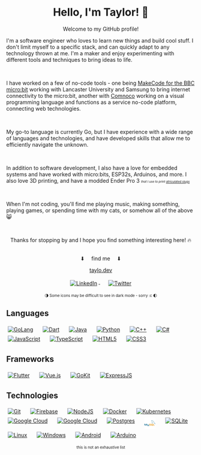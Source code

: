 <h1 align='center'>Hello, I'm Taylor! 👋</h1>

<p align='center'>
  Welcome to my GitHub profile!
</p>

I'm a software engineer who loves to learn new things and build cool stuff. I don't limit myself to a specific stack, and can quickly adapt to any technology thrown at me. I'm a maker and enjoy experimenting with different tools and techniques to bring ideas to life.

<br>

<!-- Comnoco Logo -->
<!-- <a href="https://comnoco.io/">
  <img src="https://comnoco.io/images/favicon.png" alt="Comnoco.io" height="70" style="float:left;vertical-align:top; margin-left:px; margin-right:20px;">
</a> -->

I have worked on a few of no-code tools - one being [MakeCode for the BBC micro:bit](https://makecode.microbit.org/) working with Lancaster University and Samsung to bring internet connectivity to the micro:bit, another with [Comnoco](https://comnoco.com/) working on a visual programming language and functions as a service no-code platform, connecting web technologies.

<br>

<!-- GoLang Gopher -->
<!-- <a href="https://golang.org/">
  <img src="https://cdn.svgporn.com/logos/gopher.svg" alt="GoLang" height="200" style="float:right;vertical-align:top; margin-left:30px; margin-right:30px;">
</a> -->

My go-to language is currently Go, but I have experience with a wide range of languages and technologies, and have developed skills that allow me to efficiently navigate the unknown.

<br>

In addition to software development, I also have a love for embedded systems and have worked with micro:bits, ESP32s, Arduinos, and more. I also love 3D printing, and have a modded Ender Pro 3 <i style="font-size:8px">that I use to print [atriculated slugs](https://www.thingiverse.com/thing:2818955)</i>

<br>

<!-- <a href="#">
  <img src="https://cdn-icons-png.flaticon.com/512/3902/3902837.png" alt="music" height="70" style="float:left;vertical-align:top; margin-left:px; margin-right:20px;">
</a> -->

When I'm not coding, you'll find me playing music, making something, playing games, or spending time with my cats, or somehow all of the above 😸

<br>

<p align="center">
  Thanks for stopping by and I hope you find something interesting here! 🔥
</p>

<p align="center">
  <br>⬇  find me  ⬇
</p>

<p align="center">
  <a href="https://taylo.dev/">taylo.dev</a>
</p>

<p align="center">
  <!-- LinkedIn Icon -->
  <a href="https://www.linkedin.com/in/taylor-woodcock/"
     target="_blank"
     rel="noopener noreferrer">
    <img src="https://cdn.svgporn.com/logos/linkedin-icon.svg"
         alt="LinkedIn"
         height="30"
         style="vertical-align:top; margin:4px">
  </a> 
  <!-- Twitter Icon -->
  <a href="https://twitter.com/tt_aa_yy"
     target="_blank"
     rel="noopener noreferrer">
    <img src="https://cdn.svgporn.com/logos/twitter.svg"
         alt="Twitter"
         height="30"
         style="vertical-align:top; margin:4px">
  </a>
</p>

<p align="center" style="font-size:10px">
  🌗 Some icons may be difficult to see in dark mode - sorry :c 🌓
</p>

<!-- ## My Repos
Take a look at some of my more interesting repositories!
<p>
  <a href="https://github.com/taylow/z-viz">📈 z-viz</a> - A Google Zanzibar relation tuple Graphviz generator
  <br>
  <a href="https://github.com/taylow/miditik">🎹 MidiTik</a> - Turn your MikroTik router into a MIDI-controllable instrument!
  <br>
</p>
(This list will be updated soon!) -->


## Languages
<p>
  <!-- GoLang -->
  <a href="https://golang.org/"> <img src="https://cdn.svgporn.com/logos/go.svg" alt="GoLang" height="30" style="vertical-align:top; margin:4px"></a> 
  <!-- Dart -->
  <a href="https://dart.dev/"> <img src="https://cdn.svgporn.com/logos/dart.svg" alt="Dart" height="30" style="vertical-align:top; margin:4px"></a> 
  <!-- Java -->
  <a href="https://www.java.com/en/"> <img src="https://cdn.svgporn.com/logos/java.svg" alt="Java" height="30" style="vertical-align:top; margin:4px"></a> 
  <!-- Python -->
  <a href="https://www.python.org/"> <img src="https://cdn.svgporn.com/logos/python.svg" alt="Python" height="30" style="vertical-align:top; margin:4px"></a> 
  <!-- C++ -->
  <a href="https://www.cplusplus.com/"> <img src="https://cdn.svgporn.com/logos/c-plusplus.svg" alt="C++" height="30" style="vertical-align:top; margin:4px"></a> 
  <!-- C# -->
  <a href="https://docs.microsoft.com/en-us/dotnet/csharp/"> <img src="https://cdn.svgporn.com/logos/c-sharp.svg" alt="C#" height="30" style="vertical-align:top; margin:4px"></a> 
  <!-- JavaScript -->
  <a href="https://developer.mozilla.org/en-US/docs/Web/JavaScript"> <img src="https://cdn.svgporn.com/logos/javascript.svg" alt="JavaScript" height="30" style="vertical-align:top; margin:4px"></a> 
  <!-- TypeScript -->
  <a href="https://www.typescriptlang.org/"> <img src="https://cdn.svgporn.com/logos/typescript-icon.svg" alt="TypeScript" height="30" style="vertical-align:top; margin:4px"></a> 
  <!-- HTML5 -->
  <a href="https://html.com/"> <img src="https://cdn.svgporn.com/logos/html-5.svg" alt="HTML5" height="30" style="vertical-align:top; margin:4px"></a> 
  <!-- CSS3 -->
  <a href="https://www.w3.org/Style/CSS/Overview.en.html"> <img src="https://cdn.svgporn.com/logos/css-3.svg" alt="CSS3" height="30" style="vertical-align:top; margin:4px"></a> 
</p>

## Frameworks
<p style="color: red;">
  <!-- Flutter -->
  <a href="https://flutter.dev/"> <img src="https://cdn.svgporn.com/logos/flutter.svg" alt="Flutter" height="30" style="vertical-align:top; margin:4px"></a> 
  <!-- VueJS -->
  <a href="https://vuejs.org/"> <img src="https://cdn.svgporn.com/logos/vue.svg" alt="Vue.js" height="30" style="vertical-align:top; margin:4px"></a> 
  <!-- GoKit -->
  <a href="https://gokit.io/"> <img src="https://gokit.io/gokit-logo-header.png" alt="GoKit" height="30" style="vertical-align:top; margin:4px"></a> 
  <!-- ExpressJS -->
  <a href="https://expressjs.com/"> <img src="https://cdn.buttercms.com/2q5r816LTo2uE9j7Ntic" alt="ExpressJS" height="30" style="vertical-align:top; margin:4px"></a> 
</p>

## Technologies
<p>
<!-- GitHub -->
  <a href="https://www.github.com/taylow/"> <img src="https://cdn.svgporn.com/logos/github-octocat.svg" alt="Git" height="30" style="vertical-align:top; margin:4px"></a> 
  <!-- Firebase -->
  <a href="https://firebase.google.com/"> <img src="https://cdn.svgporn.com/logos/firebase.svg" alt="Firebase" height="30" style="vertical-align:top; margin:4px"></a> 
  <!-- NodeJs -->
  <a href="https://nodejs.org/"> <img src="https://cdn.svgporn.com/logos/nodejs.svg" alt="NodeJS" height="30" style="vertical-align:top; margin:4px"></a> 
  <!-- Docker -->
  <a href="https://docker.com/"> <img src="https://cdn.svgporn.com/logos/docker.svg" alt="Docker" height="30" style="vertical-align:top; margin:4px"></a> 
  <!-- Kubernetes -->
  <a href="https://kubernetes.io/"> <img src="https://cdn.svgporn.com/logos/kubernetes.svg" alt="Kubernetes" height="30" style="vertical-align:top; margin:4px"></a> 
  <!-- Google Cloud -->
  <a href="https://cloud.google.com/"> <img src="https://cdn.svgporn.com/logos/google-cloud.svg" alt="Google Cloud" height="30" style="vertical-align:top; margin:4px"></a> 
  <!-- AWS -->
  <a href="https://aws.amazon.com/"> <img src="https://cdn.svgporn.com/logos/aws.svg" alt="Google Cloud" height="30" style="vertical-align:top; margin:4px"></a> 
  <!-- Postgres -->
  <a href="https://www.postgresql.org/"> <img src="https://cdn.svgporn.com/logos/postgresql.svg" alt="Postgres" height="30" style="vertical-align:top; margin:4px"></a> 
  <!-- MySQL -->
  <a href="https://www.mysql.com/"> <img src="https://raw.githubusercontent.com/devicons/devicon/master/icons/mysql/mysql-original-wordmark.svg" alt="MySQL" height="30" style="vertical-align:top; margin:4px"></a> 
  <!-- SQLite -->
  <a href="https://www.sqlite.org/index.html"> <img src="https://upload.wikimedia.org/wikipedia/commons/thumb/9/97/Sqlite-square-icon.svg/1200px-Sqlite-square-icon.svg.png" alt="SQLite" height="30" style="vertical-align:top; margin:4px"></a> 
  <!-- Linux -->
  <a href="https://www.linux.org/"> <img src="https://cdn.svgporn.com/logos/linux-tux.svg" alt="Linux" height="30" style="vertical-align:top; margin:4px"></a> 
  <!-- Windows -->
  <a href="https://www.microsoft.com/en-gb/windows"> <img src="https://cdn.svgporn.com/logos/microsoft-windows.svg" alt="Windows" height="30" style="vertical-align:top; margin:4px"></a> 
  <!-- Android -->
  <a href="https://www.android.com/"> <img src="https://cdn.svgporn.com/logos/android-icon.svg" alt="Android" height="30" style="vertical-align:top; margin:4px"></a> 
  <!-- Arduino -->
  <a href="https://www.arduino.cc/en/software"> <img src="https://cdn.svgporn.com/logos/arduino.svg" alt="Arduino" height="30" style="vertical-align:top; margin:4px"></a>   
</p>

<p align="center" style="font-size:10px">
  this is not an exhaustive list
</p>


<!--   <img src="https://github-readme-stats.vercel.app/api?username=taylow&show_icons=true&count_private=true&theme=tokyonight" align="right" /> -->

<!-- ## Environment and Tools -->
<!-- <p> -->
  <!-- VSCode Icon -->
  <!-- <a href="https://code.visualstudio.com/"> <img src="https://cdn.svgporn.com/logos/visual-studio-code.svg" alt="Visual Studio Code" height="30" style="vertical-align:top; margin:4px"></a>  -->
  <!-- Arduino Icon -->
  <!-- <a href="https://www.arduino.cc/en/software"> <img src="https://cdn.svgporn.com/logos/arduino.svg" alt="Arduino" height="30" style="vertical-align:top; margin:4px"></a>  -->
  <!-- Android Icon -->
  <!-- <a href="https://developer.android.com/studio"> <img src="https://cdn.svgporn.com/logos/android-icon.svg" alt="Android" height="30" style="vertical-align:top; margin:4px"></a>  -->
<!-- </p> -->
